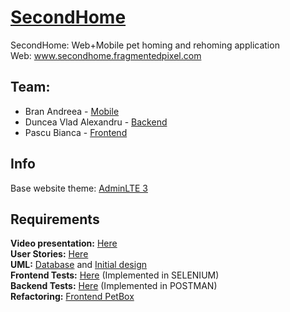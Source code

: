 # [SecondHome](https://www.secondhome.fragmentedpixel.com)
SecondHome: Web+Mobile pet homing and rehoming application  
Web: www.secondhome.fragmentedpixel.com

## Team:  
  - Bran Andreea - [Mobile](https://github.com/brandreea/SecondHome)  
  - Duncea Vlad Alexandru - [Backend](WEB/server) 
  - Pascu Bianca - [Frontend](WEB)
  
## Info
Base website theme: [AdminLTE 3](https://adminlte.io/)

## Requirements
**Video presentation:** [Here](https://youtu.be/GmkidcaEi3k)   
**User Stories:** [Here](Trello)  
**UML:** [Database](Database-UML.pdf) and [Initial design](SecondHome-UML.png)   
**Frontend Tests:** [Here](WEB/Teste_Frontend)  (Implemented in SELENIUM)  
**Backend Tests:** [Here](WEB/Postman)  (Implemented in POSTMAN)  
**Refactoring:** [Frontend PetBox](https://github.com/VladDuncea/SecondHome/commit/0a97faf681f199c98f4e519874a9b5edb14ee85f#diff-b718cae486f22916587eeafbd6a0a3dd)  


